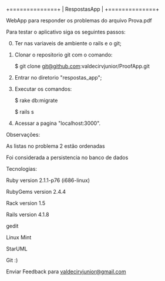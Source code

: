 
  +==============+
  | RespostasApp |
  +==============+

WebApp para responder os problemas do arquivo Prova.pdf

Para testar o aplicativo siga os seguintes passos:

0. Ter nas variaveis de ambiente o rails e o git;

1. Clonar o repositorio git com o comando:

     $ git clone git@github.com:valdecirvjunior/ProofApp.git
     
2. Entrar no diretorio "respostas_app";

3. Executar os comandos:

     $ rake db:migrate
     
     $ rails s
     
4. Acessar a pagina "localhost:3000".

Observações:

As listas no problema 2 estão ordenadas

Foi considerada a persistencia no banco de dados


Tecnologias:

Ruby version	2.1.1-p76 (i686-linux)

RubyGems version	2.4.4

Rack version	1.5

Rails version	4.1.8

gedit

Linux Mint

StarUML

Git :)


Enviar Feedback para valdecirvjunior@gmail.com




